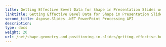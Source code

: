 ```yaml
---
title: Getting Effective Bevel Data for Shape in Presentation Slides using Aspose.Slides
linktitle: Getting Effective Bevel Data for Shape in Presentation Slides using Aspose.Slides
second_title: Aspose.Slides .NET PowerPoint Processing API
description: 
type: docs
weight: 20
url: /net/shape-geometry-and-positioning-in-slides/getting-effective-bevel-data/
---
```


